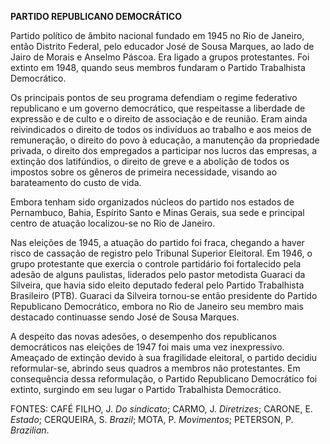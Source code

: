 **PARTIDO REPUBLICANO DEMOCRÁTICO**

Partido político de âmbito nacional fundado em 1945 no Rio de Janeiro,
então Distrito Federal, pelo educador José de Sousa Marques, ao lado de
Jairo de Morais e Anselmo Páscoa. Era ligado a grupos protestantes. Foi
extinto em 1948, quando seus membros fundaram o Partido Trabalhista
Democrático.

Os principais pontos de seu programa defendiam o regime federativo
republicano e um governo democrático, que respeitasse a liberdade de
expressão e de culto e o direito de associação e de reunião. Eram ainda
reivindicados o direito de todos os indivíduos ao trabalho e aos meios
de remuneração, o direito do povo à educação, a manutenção da
propriedade privada, o direito dos empregados a participar nos lucros
das empresas, a extinção dos latifúndios, o direito de greve e a
abolição de todos os impostos sobre os gêneros de primeira necessidade,
visando ao barateamento do custo de vida.

Embora tenham sido organizados núcleos do partido nos estados de
Pernambuco, Bahia, Espírito Santo e Minas Gerais, sua sede e principal
centro de atuação localizou-se no Rio de Janeiro.

Nas eleições de 1945, a atuação do partido foi fraca, chegando a haver
risco de cassação de registro pelo Tribunal Superior Eleitoral. Em 1946,
o grupo protestante que exercia o controle partidário foi fortalecido
pela adesão de alguns paulistas, liderados pelo pastor metodista Guaraci
da Silveira, que havia sido eleito deputado federal pelo Partido
Trabalhista Brasileiro (PTB). Guaraci da Silveira tornou-se então
presidente do Partido Republicano Democrático, embora no Rio de Janeiro
seu membro mais destacado continuasse sendo José de Sousa Marques.

A despeito das novas adesões, o desempenho dos republicanos democráticos
nas eleições de 1947 foi mais uma vez inexpressivo. Ameaçado de extinção
devido à sua fragilidade eleitoral, o partido decidiu reformular-se,
abrindo seus quadros a membros não protestantes. Em consequência dessa
reformulação, o Partido Republicano Democrático foi extinto, surgindo em
seu lugar o Partido Trabalhista Democrático.

FONTES: CAFÉ FILHO, J. *Do sindicato*; CARMO, J. *Diretrizes*; CARONE,
E. *Estado*; CERQUEIRA, S. *Brazil*; MOTA, P. *Movimentos*; PETERSON, P.
*Brazilian*.
